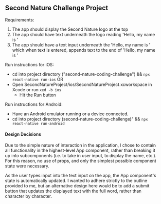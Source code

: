 ## Second Nature Challenge Project 

 Requirements:
1. The app should display the Second Nature logo at the top
2. The app should have text underneath the logo reading 'Hello, my name is '
3. The app should have a text input underneath the 'Hello, my name is ' which when text is entered, appends text to the end of 'Hello, my name is '

Run instructions for iOS:
* cd into project directory ("second-nature-coding-challenge") && `npx react-native run-ios`
OR
* Open SecondNatureProject/ios/SecondNatureProject.xcworkspace in Xcode or run `xed -b ios`
  - Hit the Run button

Run instructions for Android:
* Have an Android emulator running or a device connected.
* cd into project directory (second-nature-coding-challenge)" && `npx react-native run-android`

#### Design Decisions
Due to the simple nature of interaction in the application, I chose to contain all functionality in the highest-level App component, rather than breaking it up into subcomponents (i.e. to take in user input, to display the name, etc.). For this reason, no use of props, and only the simplest possible component state were necessary.

As the user types input into the text input on the app, the App component's state is automatically updated. I wanted to adhere strictly to the outline provided to me, but an alternative design here would be to add a submit button that updates the displayed text with the full word, rather than character by character.
